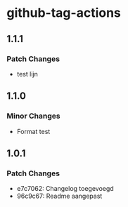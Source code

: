 # github-tag-actions

## 1.1.1

### Patch Changes

- test lijn

## 1.1.0

### Minor Changes

- Format test

## 1.0.1

### Patch Changes

- e7c7062: Changelog toegevoegd
- 96c9c67: Readme aangepast
